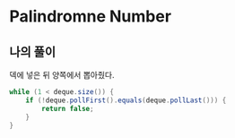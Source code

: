 # Palindromne Number

## 나의 풀이
덱에 넣은 뒤 양쪽에서 뽑아줬다.
```java
while (1 < deque.size()) {
    if (!deque.pollFirst().equals(deque.pollLast())) {
        return false;
    }
}
```